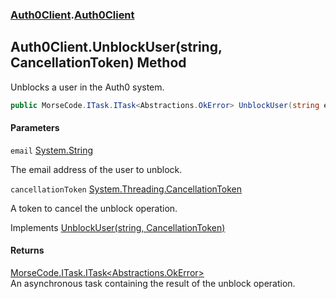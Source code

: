 ### [Auth0Client](../index.md 'Auth0Client').[Auth0Client](index.md 'Auth0Client\.Auth0Client')

## Auth0Client\.UnblockUser\(string, CancellationToken\) Method

Unblocks a user in the Auth0 system\.

```csharp
public MorseCode.ITask.ITask<Abstractions.OkError> UnblockUser(string email, System.Threading.CancellationToken cancellationToken);
```
#### Parameters

<a name='global__Auth0Client.Auth0Client.UnblockUser(string,System.Threading.CancellationToken).email'></a>

`email` [System\.String](https://learn.microsoft.com/en-us/dotnet/api/system.string 'System\.String')

The email address of the user to unblock\.

<a name='global__Auth0Client.Auth0Client.UnblockUser(string,System.Threading.CancellationToken).cancellationToken'></a>

`cancellationToken` [System\.Threading\.CancellationToken](https://learn.microsoft.com/en-us/dotnet/api/system.threading.cancellationtoken 'System\.Threading\.CancellationToken')

A token to cancel the unblock operation\.

Implements [UnblockUser\(string, CancellationToken\)](https://learn.microsoft.com/en-us/dotnet/api/abstractions.iuserservice.unblockuser#abstractions-iuserservice-unblockuser(system-string-system-threading-cancellationtoken) 'Abstractions\.IUserService\.UnblockUser\(System\.String,System\.Threading\.CancellationToken\)')

#### Returns
[MorseCode\.ITask\.ITask&lt;](https://learn.microsoft.com/en-us/dotnet/api/morsecode.itask.itask-1 'MorseCode\.ITask\.ITask\`1')[Abstractions\.OkError](https://learn.microsoft.com/en-us/dotnet/api/abstractions.okerror 'Abstractions\.OkError')[&gt;](https://learn.microsoft.com/en-us/dotnet/api/morsecode.itask.itask-1 'MorseCode\.ITask\.ITask\`1')  
An asynchronous task containing the result of the unblock operation\.